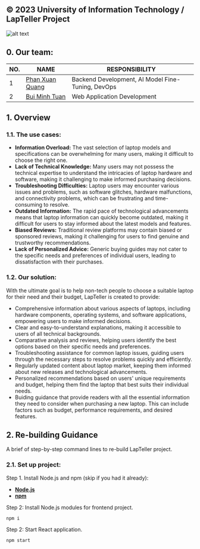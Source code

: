 **© 2023 University of Information Technology / LapTeller Project**
------------
![alt text](https://i.imgur.com/pXOoTDe.jpeg)
## 0. Our team:
| NO. | NAME | RESPONSIBILITY |
| --- | --- | --- |
| 1 | [Phan Xuan Quang](https://github.com/phanxuanquang "Phan Xuân Quang") | Backend Development, AI Model Fine-Tuning, DevOps |
| 2 | [Bui Minh Tuan](https://github.com/tuan20520342 "Bùi Minh Tuấn") | Web Application Development |
## 1. Overview
### 1.1. The use cases:

- **Information Overload:** The vast selection of laptop models and specifications can be overwhelming for many users, making it difficult to choose the right one.
- **Lack of Technical Knowledge:** Many users may not possess the technical expertise to understand the intricacies of laptop hardware and software, making it challenging to make informed purchasing decisions.
- **Troubleshooting Difficulties:** Laptop users may encounter various issues and problems, such as software glitches, hardware malfunctions, and connectivity problems, which can be frustrating and time-consuming to resolve.
- **Outdated Information:** The rapid pace of technological advancements means that laptop information can quickly become outdated, making it difficult for users to stay informed about the latest models and features.
- **Biased Reviews:** Traditional review platforms may contain biased or sponsored reviews, making it challenging for users to find genuine and trustworthy recommendations.
- **Lack of Personalized Advice:** Generic buying guides may not cater to the specific needs and preferences of individual users, leading to dissatisfaction with their purchases.

### 1.2. Our solution:
With the ultimate goal is to help non-tech people to choose a suitable laptop for their need and their budget, LapTeller is created to provide:
- Comprehensive information about various aspects of laptops, including hardware components, operating systems, and software applications, empowering users to make informed decisions.
- Clear and easy-to-understand explanations, making it accessible to users of all technical backgrounds.
- Comparative analysis and reviews, helping users identify the best options based on their specific needs and preferences.
- Troubleshooting assistance for common laptop issues, guiding users through the necessary steps to resolve problems quickly and efficiently.
- Regularly updated content about laptop market, keeping them informed about new releases and technological advancements.
- Personalized recommendations based on users' unique requirements and budget, helping them find the laptop that best suits their individual needs.
- Buiding guidance that provide readers with all the essential information they need to consider when purchasing a new laptop. This can include factors such as budget, performance requirements, and desired features.

## 2. Re-building Guidance
A brief of step-by-step command lines to re-build LapTeller project.
### 2.1. Set up project:

Step 1. Install Node.js and npm (skip if you had it already):

- [**Node.js**](https://nodejs.org/en/download/package-manager)
- [**npm**](https://docs.npmjs.com/downloading-and-installing-node-js-and-npm)

Step 2: Install Node.js modules for frontend project.
```console
npm i
```

Step 2: Start React application.
```console
npm start
```


